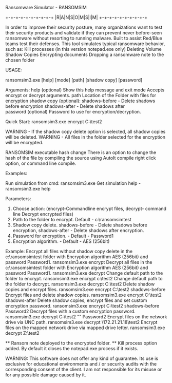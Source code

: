Ransomware Simulator - RANSOMSIM

 +-+-+-+-+-+-+-+-+-+
 |R|A|N|S|O|M|S|I|M|
 +-+-+-+-+-+-+-+-+-+




In order to improve their security posture, many organizations want to test their security products and validate if they can prevent never before-seen ransomware without resorting to running malware. 
Built to assist Red/Blue teams test their defenses. 
This tool simulates typical ransomware behavior, such as: 
Kill processes (in this version notepad.exe only)
 Deleting Volume Shadow Copies 
Encrypting documents
Dropping a ransomware note to the chosen folder 

USAGE:

ransomsim3.exe [help] [mode] [path] [shadow copy] [password]

Arguments: 
help (optional)				Show this help message and exit
mode 						Accepts encrypt or decrypt arguments.
path 						Location of the Folder with files for encryption
shadow copy (optional):
			shadows-before - Delete shadows before encryption
                                   shadows-after - Delete shadows after          
password (optional) 				Password to use for encryption/decryption. 

Quick Start: ransomsim3.exe encrypt C:\test2 

WARNING - If the shadow copy delete option is selected, all shadow copies will be deleted. 
WARNING - All files in the folder selected for the encryption will be encrypted. 

RANSOMSIM executable hash change
There is an option to change the hash of the file by compiling the source using AutoIt compile right click option, or command line compile.

Examples: 

Run simulation from cmd:
ransomsim3.exe <parameters>
Get simulation help - ransomsim3.exe help 


Parameters: 
1. Choose action: (encrypt-Commandline encrypt files, decrypt- command line Decrypt encrypted files) 
2. Path to the folder to encrypt. Default - c:\ransomsimtest 
3. Shadow copy delete. shadows-before - Delete shadows before encryption, shadows-after - Delete shadows after encryption. 
4. Password for encryption. - Default - Password1 
5. Encryption algorithm. - Default - AES (256bit) 

Example: 
Encrypt all files without shadow copy delete in the c:\ransomsimtest folder with Encryption algorithm AES (256bit) and password Password1.
ransomsim3.exe encrypt
Decrypt all files in the c:\ransomsimtest folder with Encryption algorithm AES (256bit) and password Password1. 
ransomsim3.exe decrypt 
Change default path to the folder to encrypt. 
ransomsim3.exe encrypt c:\test2 
Change default path to the folder to decrypt.
ransomsim3.exe decrypt C:\test2 
Delete shadow copies and encrypt files.
ransomsim3.exe encrypt C:\test2 shadows-before 
Encrypt files and delete shadow copies. 
ransomsim3.exe encrypt C:\test2 shadows-after 
Delete shadow copies, encrypt files and set custom encryption password. 
ransomsim3.exe encrypt C:\test2 shadows-before Password2 
Decrypt files with a custom encryption password. 
ransomsim3.exe decrypt C:\test2 "" Password2 
Encrypt files on the network drive via UNC path. 
ransomsim3.exe decrypt \172.21.21.18\test2 
Encrypt files on the mapped network drive via mapped drive letter. 
ransomsim3.exe decrypt Z:\test2 

** Ransom note deployed to the encrypted folder. 
** Kill process option added. By default it closes the notepad.exe process if it exists. 

WARNING:
This software does not offer any kind of guarantee. Its use is exclusive for educational environments and / or security audits with the corresponding consent of the client. I am not responsible for its misuse or for any possible damage caused by it.
